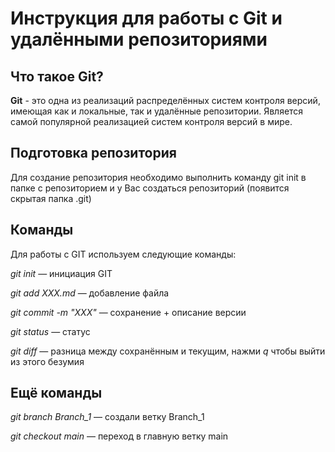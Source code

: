 # Инструкция для работы с Git и удалёнными репозиториями


## Что такое Git?
**Git** - это одна из реализаций распределённых систем контроля версий, имеющая как и локальные, так и удалённые репозитории. Является самой популярной реализацией систем контроля версий в мире.


## Подготовка репозитория
Для создание репозитория необходимо выполнить команду git init в папке с репозиторием и у Вас создаться репозиторий (появится скрытая папка .git)


## Команды 

Для работы с GIT используем следующие команды:

*git init* — инициация GIT

*git add XXX.md* — добавление файла

*git commit -m "XXX"* — сохранение + описание версии

*git status* — статус

*git diff* — разница между сохранённым и текущим, нажми *q* чтобы выйти из этого безумия

## Ещё команды

*git branch Branch_1* — создали ветку Branch_1

*git checkout main* — переход в главную ветку main